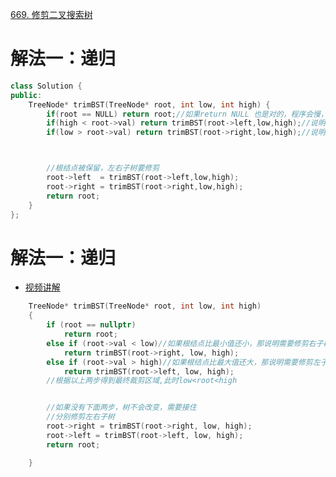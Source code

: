 [669. 修剪二叉搜索树](https://leetcode-cn.com/problems/trim-a-binary-search-tree/description/)


# 解法一：递归

```c++
class Solution {
public:
    TreeNode* trimBST(TreeNode* root, int low, int high) {
        if(root == NULL) return root;//如果return NULL 也是对的，程序会慢，这是为什么？
        if(high < root->val) return trimBST(root->left,low,high);//说明只保留了左边部分
        if(low > root->val) return trimBST(root->right,low,high);//说明只保留了右边部分



        //根结点被保留，左右子树要修剪
        root->left  = trimBST(root->left,low,high);
        root->right = trimBST(root->right,low,high);
        return root;
    }
};


```

# 解法一：递归
- [视频讲解](https://www.bilibili.com/video/BV1Wt4y1i7z5?from=search&seid=12011054949766322018)


```C++
    TreeNode* trimBST(TreeNode* root, int low, int high) 
    {
        if (root == nullptr)
            return root;
        else if (root->val < low)//如果根结点比最小值还小，那说明需要修剪右子树
            return trimBST(root->right, low, high);
        else if (root->val > high)//如果根结点比最大值还大，那说明需要修剪左子树
            return trimBST(root->left, low, high);
        //根据以上两步得到最终裁剪区域,此时low<root<high


        //如果没有下面两步，树不会改变，需要接住
        //分别修剪左右子树
        root->right = trimBST(root->right, low, high);
        root->left = trimBST(root->left, low, high);
        return root;

    }
    
```


